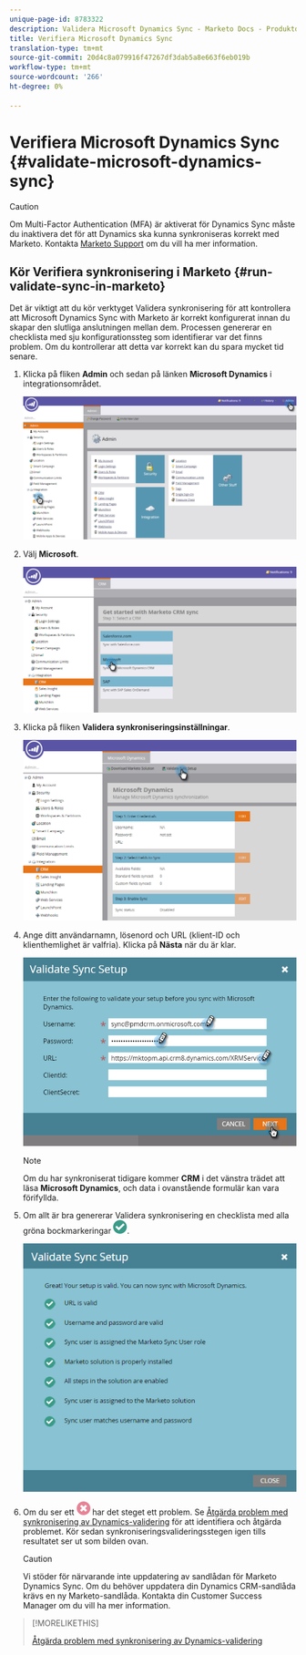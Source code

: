 ```yaml
---
unique-page-id: 8783322
description: Validera Microsoft Dynamics Sync - Marketo Docs - Produktdokumentation
title: Verifiera Microsoft Dynamics Sync
translation-type: tm+mt
source-git-commit: 20d4c8a079916f47267df3dab5a8e663f6eb019b
workflow-type: tm+mt
source-wordcount: '266'
ht-degree: 0%

---
```



# Verifiera Microsoft Dynamics Sync {#validate-microsoft-dynamics-sync}

>[!CAUTION]
>
>Om Multi-Factor Authentication (MFA) är aktiverat för Dynamics Sync måste du inaktivera det för att Dynamics ska kunna synkroniseras korrekt med Marketo. Kontakta [Marketo Support](https://nation.marketo.com/t5/Support/ct-p/Support) om du vill ha mer information.

## Kör Verifiera synkronisering i Marketo {#run-validate-sync-in-marketo}

Det är viktigt att du kör verktyget Validera synkronisering för att kontrollera att Microsoft Dynamics Sync with Marketo är korrekt konfigurerat innan du skapar den slutliga anslutningen mellan dem. Processen genererar en checklista med sju konfigurationssteg som identifierar var det finns problem. Om du kontrollerar att detta var korrekt kan du spara mycket tid senare.

1. Klicka på fliken **Admin** och sedan på länken **Microsoft Dynamics** i integrationsområdet.

   ![](assets/image2015-9-28-16-3a7-3a51.png)

1. Välj **Microsoft**.

   ![](assets/image2015-9-28-16-3a10-3a47.png)

1. Klicka på fliken **Validera synkroniseringsinställningar**.

   ![](assets/image2015-9-28-16-3a11-3a45.png)

1. Ange ditt användarnamn, lösenord och URL (klient-ID och klienthemlighet är valfria). Klicka på **Nästa** när du är klar.

   ![](assets/four-1.png)

   >[!NOTE]
   >
   >Om du har synkroniserat tidigare kommer **CRM** i det vänstra trädet att läsa **Microsoft Dynamics**, och data i ovanstående formulär kan vara förifyllda.

1. Om allt är bra genererar Validera synkronisering en checklista med alla gröna bockmarkeringar ![—](assets/check.png).

   ![](assets/image2015-9-22-15-3a58-3a12.png)

1. Om du ser ett ![—](assets/delete.png) har det steget ett problem. Se [Åtgärda problem med synkronisering av Dynamics-validering](/help/marketo/product-docs/crm-sync/microsoft-dynamics-sync/sync-setup/validate-microsoft-dynamics-sync/fix-dynamics-validation-sync-issues.md) för att identifiera och åtgärda problemet. Kör sedan synkroniseringsvalideringsstegen igen tills resultatet ser ut som bilden ovan.

   >[!CAUTION]
   >
   >Vi stöder för närvarande inte uppdatering av sandlådan för Marketo Dynamics Sync. Om du behöver uppdatera din Dynamics CRM-sandlåda krävs en ny Marketo-sandlåda. Kontakta din Customer Success Manager om du vill ha mer information.

>[!MORELIKETHIS]
>
>[Åtgärda problem med synkronisering av Dynamics-validering](/help/marketo/product-docs/crm-sync/microsoft-dynamics-sync/sync-setup/validate-microsoft-dynamics-sync/fix-dynamics-validation-sync-issues.md)
